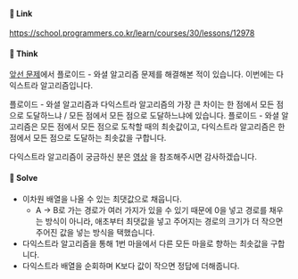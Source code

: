 #### 🔗 Link

﻿https://school.programmers.co.kr/learn/courses/30/lessons/12978

#### 🤔 Think 
 [앞선 문제](https://github.com/jkroh1995/CodingTestPracLv3/tree/main/%EB%8F%99%EC%A0%81%EA%B3%84%ED%9A%8D%EB%B2%95(Dynamic%20Programming)/%5B2021%20KAKAO%20BLIND%20RECRUITMENT%5D%20%ED%95%A9%EC%8A%B9%20%ED%83%9D%EC%8B%9C%20%EC%9A%94%EA%B8%88)에서 플로이드 - 와셜 알고리즘 문제를 해결해본 적이 있습니다. 이번에는 다익스트라 알고리즘입니다.

 플로이드 - 와셜 알고리즘과 다익스트라 알고리즘의 가장 큰 차이는 한 점에서 모든 점으로 도달하느냐 / 모든 점에서 모든 점으로 도달하느냐에 있습니다. 플로이드 - 와셜 알고리즘은 모든 점에서 모든 점으로 도착할 때의 최솟값이고, 다익스트라 알고리즘은 한 점에서 모든 점으로 도달하는 최솟값을 구합니다.

 다익스트라 알고리즘이 궁금하신 분은 [영상](https://www.youtube.com/watch?v=611B-9zk2o4&t=706s) 을 참조해주시면 감사하겠습니다.

#### 🔎 Solve
- 이차원 배열을 나올 수 있는 최댓값으로 채웁니다.
  - A -> B로 가는 경로가 여러 가지가 있을 수 있기 때문에 0을 넣고 경로를 채우는 방식이 아니라, 애초부터 최댓값을 넣고 주어지는 경로의 크기가 더 작으면 주어진 값을 넣는 방식을 택했습니다.
- 다익스트라 알고리즘을 통해 1번 마을에서 다른 모든 마을로 향하는 최솟값을 구합니다.
- 다익스트라 배열을 순회하며 K보다 값이 작으면 정답에 더해줍니다.
